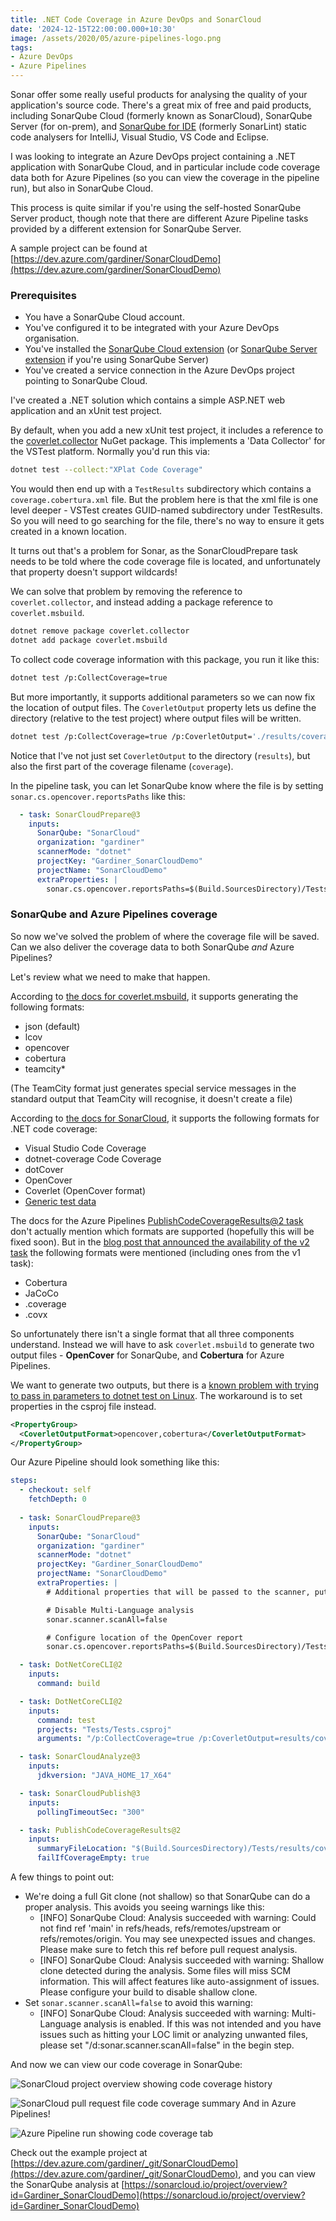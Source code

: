 ```yaml
---
title: .NET Code Coverage in Azure DevOps and SonarCloud
date: '2024-12-15T22:00:00.000+10:30'
image: /assets/2020/05/azure-pipelines-logo.png
tags:
- Azure DevOps
- Azure Pipelines
---
```


Sonar offer some really useful products for analysing the quality of your application's source code. There's a great mix of free and paid products, including SonarQube Cloud (formerly known as SonarCloud), SonarQube Server (for on-prem), and [SonarQube for IDE](https://docs.sonarsource.com/sonarqube-for-ide/visual-studio/) (formerly SonarLint) static code analysers for IntelliJ, Visual Studio, VS Code and Eclipse.

I was looking to integrate an Azure DevOps project containing a .NET application with SonarQube Cloud, and in particular include code coverage data both for Azure Pipelines (so you can view the coverage in the pipeline run), but also in SonarQube Cloud.

This process is quite similar if you're using the self-hosted SonarQube Server product, though note that there are different Azure Pipeline tasks provided by a different extension for SonarQube Server.

A sample project can be found at [https://dev.azure.com/gardiner/SonarCloudDemo](https://dev.azure.com/gardiner/SonarCloudDemo)

### Prerequisites

- You have a SonarQube Cloud account.
- You've configured it to be integrated with your Azure DevOps organisation.
- You've installed the [SonarQube Cloud extension](https://marketplace.visualstudio.com/items?itemName=SonarSource.sonarcloud) (or [SonarQube Server extension](https://marketplace.visualstudio.com/items?itemName=SonarSource.sonarqube) if you're using SonarQube Server)
- You've created a service connection in the Azure DevOps project pointing to SonarQube Cloud.

I've created a .NET solution which contains a simple ASP.NET web application and an xUnit test project.

By default, when you add a new xUnit test project, it includes a reference to the [coverlet.collector](https://www.nuget.org/packages/coverlet.collector) NuGet package. This implements a 'Data Collector' for the VSTest platform. Normally you'd run this via:

```bash
dotnet test --collect:"XPlat Code Coverage"
```

You would then end up with a `TestResults` subdirectory which contains a `coverage.cobertura.xml` file. But the problem here is that the xml file is one level deeper - VSTest creates GUID-named subdirectory under TestResults. So you will need to go searching for the file, there's no way to ensure it gets created in a known location.

It turns out that's a problem for Sonar, as the SonarCloudPrepare task needs to be told where the code coverage file is located, and unfortunately that property doesn't support wildcards!

We can solve that problem by removing the reference to `coverlet.collector`, and instead adding a package reference to `coverlet.msbuild`.

```bash
dotnet remove package coverlet.collector
dotnet add package coverlet.msbuild
```

To collect code coverage information with this package, you run it like this:

```bash
dotnet test /p:CollectCoverage=true
```

But more importantly, it supports additional parameters so we can now fix the location of output files. The `CoverletOutput` property lets us define the directory (relative to the test project) where output files will be written.

```bash
dotnet test /p:CollectCoverage=true /p:CoverletOutput='./results/coverage' /p:CoverletOutputFormat=cobertura
```

Notice that I've not just set `CoverletOutput` to the directory (`results`), but also the first part of the coverage filename (`coverage`).

In the pipeline task, you can let SonarQube know where the file is by setting `sonar.cs.opencover.reportsPaths` like this:

```yaml
  - task: SonarCloudPrepare@3
    inputs:
      SonarQube: "SonarCloud"
      organization: "gardiner"
      scannerMode: "dotnet"
      projectKey: "Gardiner_SonarCloudDemo"
      projectName: "SonarCloudDemo"
      extraProperties: |
        sonar.cs.opencover.reportsPaths=$(Build.SourcesDirectory)/Tests/results/coverage.opencover.xml

```

### SonarQube and Azure Pipelines coverage

So now we've solved the problem of where the coverage file will be saved. Can we also deliver the coverage data to both SonarQube *and* Azure Pipelines?

Let's review what we need to make that happen.

According to [the docs for coverlet.msbuild](https://github.com/coverlet-coverage/coverlet/blob/master/Documentation/MSBuildIntegration.md), it supports generating the following formats:

- json (default)
- lcov
- opencover
- cobertura
- teamcity*

(The TeamCity format just generates special service messages in the standard output that TeamCity will recognise, it doesn't create a file)

According to [the docs for SonarCloud](https://docs.sonarsource.com/sonarcloud/enriching/test-coverage/dotnet-test-coverage/), it supports the following formats for .NET code coverage:

- Visual Studio Code Coverage
- dotnet-coverage Code Coverage
- dotCover
- OpenCover
- Coverlet (OpenCover format)
- [Generic test data](https://docs.sonarsource.com/sonarcloud/enriching/test-coverage/generic-test-data/)

The docs for the Azure Pipelines [PublishCodeCoverageResults@2 task](https://learn.microsoft.com/azure/devops/pipelines/tasks/reference/publish-code-coverage-results-v2?view=azure-pipelines&WT.mc_id=DOP-MVP-5001655) don't actually mention which formats are supported (hopefully this will be fixed soon). But in the [blog post that announced the availability of the v2 task](https://devblogs.microsoft.com/devops/new-pccr-task/) the following formats were mentioned (including ones from the v1 task):

- Cobertura
- JaCoCo
- .coverage
- .covx

So unfortunately there isn't a single format that all three components understand. Instead we will have to ask `coverlet.msbuild` to generate two output files - **OpenCover** for SonarQube, and **Cobertura** for Azure Pipelines.

We want to generate two outputs, but there is a [known problem with trying to pass in parameters to dotnet test on Linux](https://github.com/coverlet-coverage/coverlet/blob/master/Documentation/MSBuildIntegration.md#note-for-linux-users). The workaround is to set properties in the csproj file instead.

```xml
<PropertyGroup>
  <CoverletOutputFormat>opencover,cobertura</CoverletOutputFormat>
</PropertyGroup>          
```

Our Azure Pipeline should look something like this:

```yaml
steps:
  - checkout: self
    fetchDepth: 0
    
  - task: SonarCloudPrepare@3
    inputs:
      SonarQube: "SonarCloud"
      organization: "gardiner"
      scannerMode: "dotnet"
      projectKey: "Gardiner_SonarCloudDemo"
      projectName: "SonarCloudDemo"
      extraProperties: |
        # Additional properties that will be passed to the scanner, put one key=value per line

        # Disable Multi-Language analysis
        sonar.scanner.scanAll=false

        # Configure location of the OpenCover report
        sonar.cs.opencover.reportsPaths=$(Build.SourcesDirectory)/Tests/results/coverage.opencover.xml

  - task: DotNetCoreCLI@2
    inputs:
      command: build

  - task: DotNetCoreCLI@2
    inputs:
      command: test
      projects: "Tests/Tests.csproj"
      arguments: "/p:CollectCoverage=true /p:CoverletOutput=results/coverage"

  - task: SonarCloudAnalyze@3
    inputs:
      jdkversion: "JAVA_HOME_17_X64"

  - task: SonarCloudPublish@3
    inputs:
      pollingTimeoutSec: "300"

  - task: PublishCodeCoverageResults@2
    inputs:
      summaryFileLocation: "$(Build.SourcesDirectory)/Tests/results/coverage.cobertura.xml"
      failIfCoverageEmpty: true
```

A few things to point out:

- We're doing a full Git clone (not shallow) so that SonarQube can do a proper analysis. This avoids you seeing warnings like this:
  - [INFO]  SonarQube Cloud: Analysis succeeded with warning: Could not find ref 'main' in refs/heads, refs/remotes/upstream or refs/remotes/origin. You may see unexpected issues and changes. Please make sure to fetch this ref before pull request analysis.
  - [INFO]  SonarQube Cloud: Analysis succeeded with warning: Shallow clone detected during the analysis. Some files will miss SCM information. This will affect features like auto-assignment of issues. Please configure your build to disable shallow clone.
- Set `sonar.scanner.scanAll=false` to avoid this warning:
  - [INFO]  SonarQube Cloud: Analysis succeeded with warning: Multi-Language analysis is enabled. If this was not intended and you have issues such as hitting your LOC limit or analyzing unwanted files, please set "/d:sonar.scanner.scanAll=false" in the begin step.

And now we can view our code coverage in SonarQube:

![SonarCloud project overview showing code coverage history](/assets/2024/12/coverage-sonarqube1.png)

![SonarCloud pull request file code coverage summary](/assets/2024/12/coverage-sonarqube2.png)
And in Azure Pipelines!

![Azure Pipeline run showing code coverage tab](/assets/2024/12/coverage-azure-pipelines.png)

Check out the example project at [https://dev.azure.com/gardiner/_git/SonarCloudDemo](https://dev.azure.com/gardiner/_git/SonarCloudDemo), and you can view the SonarQube analysis at [https://sonarcloud.io/project/overview?id=Gardiner_SonarCloudDemo](https://sonarcloud.io/project/overview?id=Gardiner_SonarCloudDemo)
